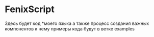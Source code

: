 # FenixScript
Здесь будет код *моего языка а также процесс создания важных компонентов к нему примеры кода будут в ветке examples
